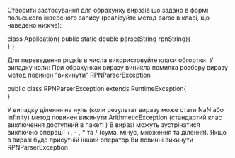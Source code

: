 Створити застосування для обрахунку виразів що задано в формі польського інверсного запису (реалізуйте метод parse в класі, що наведено нижче):

class Application{
public static double parse(String rpnString){  
}
}
      
Для переведення рядків в числа використовуйте класи обгортки.
У випадку коли:
При обрахунках виразу виникла помилка розбору виразу метод повинен “викинути” RPNParserException

public class RPNParserException extends RuntimeException{      
}
      
У випадку ділення на нуль (коли результат виразу може стати NaN або Infinity) метод повинен викинути ArithmeticException (стандартий клас виключення доступний в пакеті )
В виразі можуть зустрічатися виключно операції +, - , * та / (сума, мінус, множення та ділення). Якщо в виразі буде присутній інший оператор Ви повинні викинути RPNParserException
